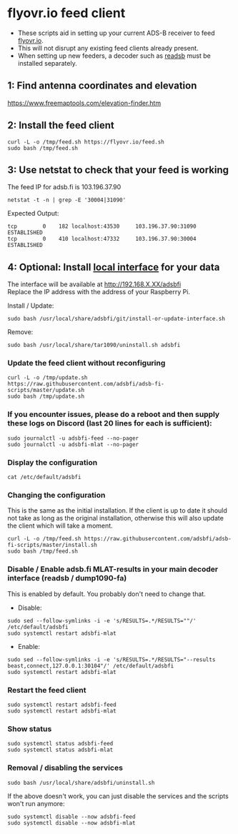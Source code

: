 # flyovr.io feed client

- These scripts aid in setting up your current ADS-B receiver to feed [flyovr.io](https://flyovr.io/).
- This will not disrupt any existing feed clients already present.
- When setting up new feeders, a decoder such as [readsb](https://github.com/wiedehopf/adsb-scripts/wiki/Automatic-installation-for-readsb) must be installed separately.

## 1: Find antenna coordinates and elevation

<https://www.freemaptools.com/elevation-finder.htm>

## 2: Install the feed client

```
curl -L -o /tmp/feed.sh https://flyovr.io/feed.sh
sudo bash /tmp/feed.sh
```

## 3: Use netstat to check that your feed is working
The feed IP for adsb.fi is 103.196.37.90

```
netstat -t -n | grep -E '30004|31090'
```
Expected Output:
```
tcp        0    182 localhost:43530     103.196.37.90:31090      ESTABLISHED
tcp        0    410 localhost:47332     103.196.37.90:30004      ESTABLISHED
```

## 4: Optional: Install [local interface](https://github.com/wiedehopf/tar1090) for your data

The interface will be available at http://192.168.X.XX/adsbfi  
Replace the IP address with the address of your Raspberry Pi.

Install / Update:
```
sudo bash /usr/local/share/adsbfi/git/install-or-update-interface.sh
```
Remove:
```
sudo bash /usr/local/share/tar1090/uninstall.sh adsbfi
```

### Update the feed client without reconfiguring

```
curl -L -o /tmp/update.sh https://raw.githubusercontent.com/adsbfi/adsb-fi-scripts/master/update.sh
sudo bash /tmp/update.sh
```

### If you encounter issues, please do a reboot and then supply these logs on Discord (last 20 lines for each is sufficient):

```
sudo journalctl -u adsbfi-feed --no-pager
sudo journalctl -u adsbfi-mlat --no-pager
```

### Display the configuration

```
cat /etc/default/adsbfi
```

### Changing the configuration

This is the same as the initial installation.
If the client is up to date it should not take as long as the original installation,
otherwise this will also update the client which will take a moment.

```
curl -L -o /tmp/feed.sh https://raw.githubusercontent.com/adsbfi/adsb-fi-scripts/master/install.sh
sudo bash /tmp/feed.sh
```

### Disable / Enable adsb.fi MLAT-results in your main decoder interface (readsb / dump1090-fa)

This is enabled by default. You probably don't need to change that.

- Disable:

```
sudo sed --follow-symlinks -i -e 's/RESULTS=.*/RESULTS=""/' /etc/default/adsbfi
sudo systemctl restart adsbfi-mlat
```
- Enable:

```
sudo sed --follow-symlinks -i -e 's/RESULTS=.*/RESULTS="--results beast,connect,127.0.0.1:30104"/' /etc/default/adsbfi
sudo systemctl restart adsbfi-mlat
```

### Restart the feed client

```
sudo systemctl restart adsbfi-feed
sudo systemctl restart adsbfi-mlat
```

### Show status

```
sudo systemctl status adsbfi-feed
sudo systemctl status adsbfi-mlat
```

### Removal / disabling the services

```
sudo bash /usr/local/share/adsbfi/uninstall.sh
```

If the above doesn't work, you can just disable the services and the scripts won't run anymore:

```
sudo systemctl disable --now adsbfi-feed
sudo systemctl disable --now adsbfi-mlat
```
